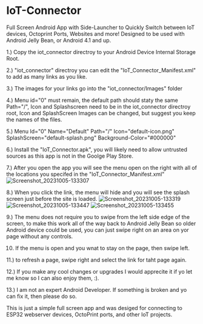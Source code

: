 # IoT-Connector
Full Screen Android App with Side-Launcher to Quickly Switch between IoT devices, Octoprint Ports, Websites and more!
Designed to be used with Android Jelly Bean, or Android 4.1 and up.

1.) Copy the iot_connector directroy to your Android Device Internal Storage Root. 

2.) "iot_connector" directroy you can edit the "IoT_Connector_Manifest.xml" to add as many links as you like.

3.) The images for your links go into the "iot_connector/Images" folder

4.) Menu id="0" must remain, the default path should staty the same Path="/", Icon and Splashscreen need to be in the iot_connector directroy root, Icon and SplashScreen Images can be changed, but suggest you keep the names of the files.

5.) Menu Id="0" Name="Default" Path="/" Icon="default-icon.png" SplashScreen="default-splash.png" Background-Color="#000000"

6.) Install the "IoT_Connector.apk", you will likely need to allow untrusted sources as this app is not in the Goolge Play Store. 

7.) After you open the app you will see the menu open on the right with all of the locations you specifed in the "IoT_Connector_Manifest.xml"
![Screenshot_20231005-133307](https://github.com/badonj001/IoT-Connector/assets/18022435/16de9317-25c7-4d77-a598-5f1c792a822a)

8.) When you click the link, the menu will hide and you will see the splash screen just before the site is loaded.
![Screenshot_20231005-133319](https://github.com/badonj001/IoT-Connector/assets/18022435/c98d8920-fd15-42e3-8da1-269d11d5e45b)
![Screenshot_20231005-133447](https://github.com/badonj001/IoT-Connector/assets/18022435/b81ff7cf-2526-4cb0-b40b-b1dfe0d08c7c)
![Screenshot_20231005-133455](https://github.com/badonj001/IoT-Connector/assets/18022435/c8171665-3edc-4698-9b59-f398f78054c3)


9.) The menu does not require you to swipe from the left side edge of the screen, to make this work all of the way back to Android Jelly Bean so older Android device could be used, you can just swipe right on an area on yor page without any controls.

10. If the menu is open and you wnat to stay on the page, then swipe left.  

11.) to refresh a page, swipe right and select the link for taht page again.

12.) If you make any cool changes or upgrades I would apprecite it if yo let me know so I can also enjoy them, :).

13.) I am not an expert Android Developer. If something is broken and yo can fix it, then please do so. 


This is just a simple full screen app and was desiged for connecting to ESP32 webserver devices, OctoPrint ports, and other IoT projects.

